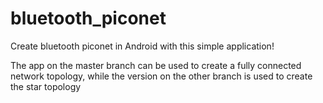 # bluetooth_piconet
Create bluetooth piconet in Android with this simple application!

The app on the master branch can be used to create a fully connected network topology, while the version on the other branch is used to create the star topology
